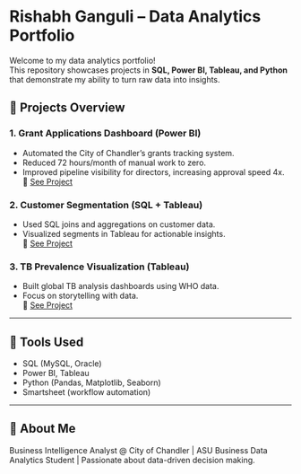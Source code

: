 #  Rishabh Ganguli – Data Analytics Portfolio

Welcome to my data analytics portfolio!  
This repository showcases projects in **SQL, Power BI, Tableau, and Python** that demonstrate my ability to turn raw data into insights.  

## 🔹 Projects Overview

### 1. Grant Applications Dashboard (Power BI)
- Automated the City of Chandler’s grants tracking system.
- Reduced 72 hours/month of manual work to zero.
- Improved pipeline visibility for directors, increasing approval speed 4x.  
📁 [See Project](PowerBI/Grants_Applications.pbix)

### 2. Customer Segmentation (SQL + Tableau)
- Used SQL joins and aggregations on customer data.
- Visualized segments in Tableau for actionable insights.  
📁 [See Project](Tableau/Market_Segmentation.twbx)

### 3. TB Prevalence Visualization (Tableau)
- Built global TB analysis dashboards using WHO data.
- Focus on storytelling with data.  
📁 [See Project](Tableau/TB_Prevalence.twbx)

---

## 🔹 Tools Used
- SQL (MySQL, Oracle)
- Power BI, Tableau
- Python (Pandas, Matplotlib, Seaborn)
- Smartsheet (workflow automation)

---

## 🔹 About Me
Business Intelligence Analyst @ City of Chandler | ASU Business Data Analytics Student | Passionate about data-driven decision making.
